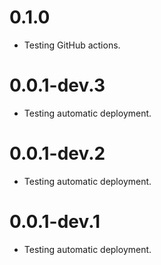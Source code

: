 # 0.1.0
- Testing GitHub actions.

# 0.0.1-dev.3

- Testing automatic deployment.

# 0.0.1-dev.2

- Testing automatic deployment.

# 0.0.1-dev.1

- Testing automatic deployment.

